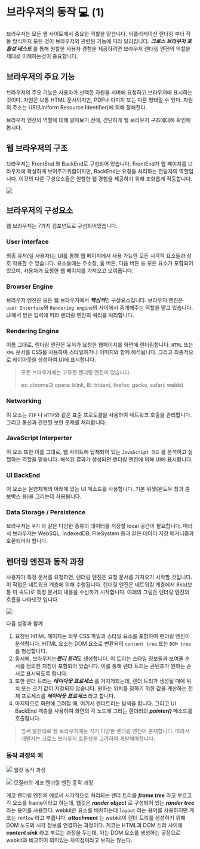 # 브라우저의 동작 💻 (1)

브라우저는 모든 웹 사이트에서 중요한 역할을 맡습니다. 어플리케이션 렌더링 부터 작동 방식까지 모든 것이 브라우저와 관련된 기능에 따라 달라집니다. ***크로스 브라우저 호환성 테스트*** 를 통해 원할한 사용자 경험을 제공하려면 브라우저 렌더링 엔진의 역할을 제대로 이해하는것이 중요합니다.

## 브라우저의 주요 기능

브라우저의 주요 기능은 사용자가 선택한 자원을 서버에 요청하고 브라우저에 표시하는 것이다. 자원은 보통 HTML 문서이지만, PDF나 이미지 또는 다른 형태일 수 있다. 자원의 주소는 URI(Uniform Resource Identifier)에 의해 정해진다.

브라우저 엔진의 역할에 대해 알아보기 전에, 간단하게 웹 브라우저 구조에대해 확인해봅시다.

## 웹 브라우저의 구조


브라우저는 FrontEnd 와 BackEnd로 구성되어 있습니다. FrontEnd가 웹 페이지를 브라우저에 확실하게 보여주기위함이지만, BackEnd는 요청을 처리하는 전달자의 역할입니다. 이것의 다른 구성요소들은 원할한 웹 경험을 제공하기 위해 조화롭게 작동합니다.

![](https://velog.velcdn.com/images/lee7198/post/6e5b8998-f15e-4363-a67d-68307141f827/image.png)

## 브라우저의 구성요소


웹 브라우저는 7가지 컴포넌트로 구성되어있습니다.

### User Interface

최종 유저(실 사용자)는 UI를 통해 웹 페이지에서 사용 가능한 모든 시각적 요소들과 상호 작용할 수 있습니다. 요소들에는 주소창, 홈 버튼, 다음 버튼 등 모든 요소가 포함되어 있으며, 사용자가 요청한 웹 페이지를 가져오고 보여줍니다.

### Browser Engine

브라우저 엔진은 모든 웹 브라우저에서 ***핵심적***인 구성요소입니다. 브라우저 엔진은 ```user Interface```와 ```Rendering engine```의 사이에서 중개해주는 역할을 맡고 있습니다. UI에서 받은 입력에 따라 렌더링 엔진의 쿼리를 처리합니다.

### Rendering Engine

이름 그대로, 렌더링 엔진은 유저가 요청한 웹페이지를 화면에 렌더링합니다. ```HTML``` 또는 ```XML``` 문서를 CSS를 사용하여 스타일하거나 이미지와 함께 해석됩니다. 그리고 최종적으로 레이아웃을 생성하여 UI에 표시합니다.

> 모든 브라우저에는 고유한 렌더링 엔진이 있습니다. 
> 
> ex: chrome과 opera: blink, IE: trident, firefox: gecko, safari: webkit

### Networking

이 요소는 ```FTP``` 나 ```HTTP```와 같은 표준 프로토콜을 사용하여 네트워크 호출을 관리합니다. 그리고 통신과 관련된 보안 문제를 처리합니다.

### JavaScript Interperter

이 요소 또한 이름 그대로, 웹 사이트에 탑재되어 있는 ```JavaScript 코드``` 를 분석하고 실핼하는 역할을 맡습니다. 해석된 결과가 생성되면 렌더링 엔진에 의해 UI에 표시합니다.

### UI BackEnd

이 요소는 운영체제의 아래에 있는 UI 메소드를 사용합니다. 기본 위젯(윈도우 창과 콤보박스 등)을 그리는데 사용됩니다.

### Data Storage / Persistence

브라우저는 ```쿠키``` 와 같은 다양한 종류의 데이터를 저장할 local 공간이 필요합니다. 따라서 브라우저는 WebSQL, IndexedDB, FileSystem 등과 같은 데이터 저장 메커니즘과 호환되어야 합니다.

## 렌더링 엔진과 동작 과정

사용자가 특정 문서를 요청하면, 렌더링 엔진은 요청 문서를 가져오기 시작할 것입니다. 이 작업은 네트워크 계층에 의해 수행됩니다. 렌더링 엔진은 네트워킹 계층에서 8kb(보통 이 속도)로 특정 문서의 내용을 수신하기 시작합니다. 아래의 그림은 렌더링 엔진의 흐름을 나타낸것 입니다.

![](https://user-images.githubusercontent.com/68184254/219853705-15f33ef4-6586-4046-a8b8-f60d806e033a.png)


다음 설명과 함꼐
1. 요청된 HTML 페이지는 외부 CSS 파일과 스타일 요소를 포함하여 렌더링 엔진이 분석합니다. HTML 요소는 DOM 요소로 변환되어 ```content tree``` 또는 ```DOM tree```를 형성합니다.
2. 동시에, 브라우저는***렌더 트리***도 생성합니다. 이 트리는 스타일 정보들과 보여줄 순서를 정의한 지침이 포함되어 있습니다. 이를 통해 렌더 트리는 콘텐츠가 원하는 순서로 표시되도록 합니다.
3. 또한 렌더 트리는 ***레이아웃 프로세스*** 를 거치게되는데, 렌더 트리가  생성될 때에 위치 또는 크기 값이 지정되지 않습니다. 원하는 위치를 정하기 위한 값을 계산하는 전체 프로세스를 ***레이아웃 프로세스*** 라고 합니다.
4. 마지막으로 화면에 그려질 때, 여기서 렌더트리는 탐색을 합니다. 그리고 UI BackEnd 계층을 사용하여 화면의 각 노드에 그리는 렌더러의 ***painter()*** 메소드를 호출합니다.

> 앞써 말한대로 웹 브라우저에는 각기 다양한 렌더링 엔진이 존재합니다. 따라서 개발자는 크로스 브라우저 호환성을 고려하여 개발해야합니다.

### 동작 과정의 예

![](https://velog.velcdn.com/images/lee7198/post/09c46a99-498c-40bc-b176-9ad1cce3fdbe/image.png)
웹킷 동작 과정

![](https://velog.velcdn.com/images/lee7198/post/69511a68-6f51-4c5c-990a-d063512c418f/image.png)
모질라의 게코 렌더링 엔진 동작 과정

게코 렌더링 엔진의 예로써 시각적으로 처리되는 렌더 트리를 ***frame tree*** 라고 부르고 각 요소를 frame이라고 하는데, 웹킷은 ***rander object*** 로 구성되어 있는 ***rander tree*** 라는 용어를 사용한다. webkit은 요소를 배치하는데 ```layout``` 라는 용어를 사용하지만 게코는 ```reflow``` 라고 부릅니다. ***attachment*** 는 webkit이 렌더 트리를 생성하기 위해 DOM 노드와 시각 정보를 연결하는 과정이다. 게코는 HTML과 DOM 트리 사이에 ***content sink*** 라고 부르는 과정을 두는데, 이는 DOM 요소를 생성하는 공정으로 webkit과 비교하여 의미있는 차이점이라고 보지는 않는다.
